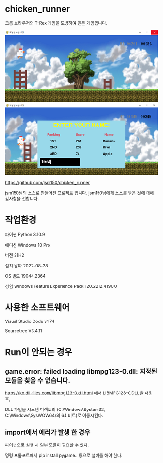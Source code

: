 # chicken_runner
크롬 브라우저의 T-Rex 게임을 모방하여 만든 게임입니다.

![Play](/ReadMe_Img/Play.png)
![Result](/ReadMe_Img/result_window.png)


https://github.com/jsm150/chicken_runner

jsm150님의 소스로 만들어진 프로젝트 입니다. jsm150님에게 소스를 받은 것에 대해 감사함을 전합니다.



# 작업환경

파이썬  Python 3.10.9

에디션	Windows 10 Pro

버전	21H2

설치 날짜	‎2022-‎08-‎28

OS 빌드	19044.2364

경험	Windows Feature Experience Pack 120.2212.4190.0


# 사용한 소프트웨어

Visual Studio Code v1.74

Sourcetree V3.4.11


# Run이 안되는 경우

## game.error: failed loading libmpg123-0.dll: 지정된 모듈을 찾을 수 없습니다.

https://ko.dll-files.com/libmpg123-0.dll.html 에서 LIBMPG123-0.DLL을 다운 후,

DLL 파일을 시스템 디렉토리 (C:\Windows\System32, C:\Windows\SysWOW64\의 64 비트)로 이동시킨다.

## import에서 에러가 발생 한 경우

파이썬으로 실행 시 일부 모듈이 필요할 수 있다.

명령 프롬포트에서 pip install pygame.. 등으로 설치를 해야 한다.